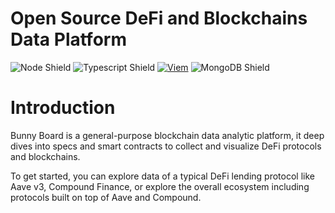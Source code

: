 # Open Source DeFi and Blockchains Data Platform

![Node Shield](https://img.shields.io/badge/Node-%5E18.0.0-339933?style=flat-square&logo=Node.js)
![Typescript Shield](https://img.shields.io/badge/Typescript-%5E4.6.3-3178C6?style=flat-square&logo=TypeScript)
[![Viem](https://img.shields.io/badge/viem.sh-%5E1.20.0-111?style=flat-square)](https://viem.sh/docs/getting-started.html)
![MongoDB Shield](https://img.shields.io/badge/MongoDB-bionic-47A248?style=flat-square&logo=mongodb)

# Introduction

Bunny Board is a general-purpose blockchain data analytic platform, 
it deep dives into specs and smart contracts to collect and visualize DeFi protocols and blockchains.

To get started, you can explore data of a typical DeFi lending protocol like 
Aave v3, Compound Finance, or explore the overall ecosystem including protocols built on top of Aave and Compound.
